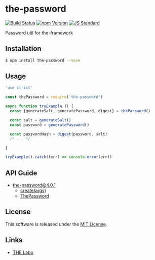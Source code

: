the-password
==========

<!---
This file is generated by the-tmpl. Do not update manually.
--->

<!-- Badge Start -->
<a name="badges"></a>

[![Build Status][bd_travis_shield_url]][bd_travis_url]
[![npm Version][bd_npm_shield_url]][bd_npm_url]
[![JS Standard][bd_standard_shield_url]][bd_standard_url]

[bd_repo_url]: https://github.com/the-labo/the-password
[bd_travis_url]: http://travis-ci.org/the-labo/the-password
[bd_travis_shield_url]: http://img.shields.io/travis/the-labo/the-password.svg?style=flat
[bd_travis_com_url]: http://travis-ci.com/the-labo/the-password
[bd_travis_com_shield_url]: https://api.travis-ci.com/the-labo/the-password.svg?token=
[bd_license_url]: https://github.com/the-labo/the-password/blob/master/LICENSE
[bd_npm_url]: http://www.npmjs.org/package/the-password
[bd_npm_shield_url]: http://img.shields.io/npm/v/the-password.svg?style=flat
[bd_standard_url]: http://standardjs.com/
[bd_standard_shield_url]: https://img.shields.io/badge/code%20style-standard-brightgreen.svg

<!-- Badge End -->


<!-- Description Start -->
<a name="description"></a>

Password util for the-framework

<!-- Description End -->


<!-- Overview Start -->
<a name="overview"></a>



<!-- Overview End -->


<!-- Sections Start -->
<a name="sections"></a>

<!-- Section from "doc/guides/01.Installation.md.hbs" Start -->

<a name="section-doc-guides-01-installation-md"></a>

Installation
-----

```bash
$ npm install the-password --save
```


<!-- Section from "doc/guides/01.Installation.md.hbs" End -->

<!-- Section from "doc/guides/02.Usage.md.hbs" Start -->

<a name="section-doc-guides-02-usage-md"></a>

Usage
---------

```javascript
'use strict'

const thePassword = require('the-password')

async function tryExample () {
  const {generateSalt, generatePassword, digest} = thePassword()

  const salt = generateSalt()
  const password = generatePassword()

  const passwordHash = digest(password, salt)
  /* ... */

}

tryExample().catch((err) => console.error(err))

```


<!-- Section from "doc/guides/02.Usage.md.hbs" End -->

<!-- Section from "doc/guides/10.API Guide.md.hbs" Start -->

<a name="section-doc-guides-10-a-p-i-guide-md"></a>

API Guide
-----

+ [the-password@4.0.1](./doc/api/api.md)
  + [create(args)](./doc/api/api.md#the-password-function-create)
  + [ThePassword](./doc/api/api.md#the-password-class)


<!-- Section from "doc/guides/10.API Guide.md.hbs" End -->


<!-- Sections Start -->


<!-- LICENSE Start -->
<a name="license"></a>

License
-------
This software is released under the [MIT License](https://github.com/the-labo/the-password/blob/master/LICENSE).

<!-- LICENSE End -->


<!-- Links Start -->
<a name="links"></a>

Links
------

+ [THE Labo][t_h_e_labo_url]

[t_h_e_labo_url]: https://github.com/the-labo

<!-- Links End -->
